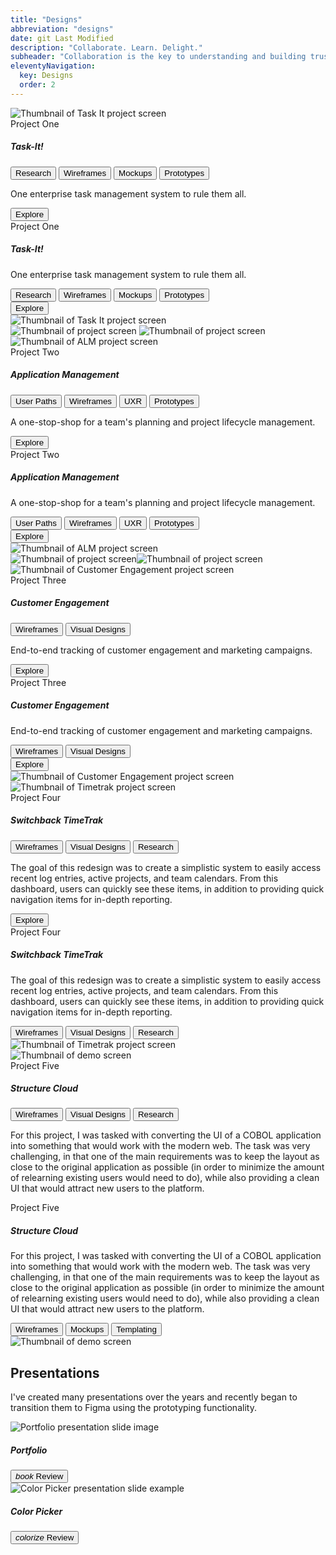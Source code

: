 ```yaml
---
title: "Designs"
abbreviation: "designs"
date: git Last Modified
description: "Collaborate. Learn. Delight."
subheader: "Collaboration is the key to understanding and building trust. Intuition guides my initial direction and decisions, which are backed up by learnings from research and testing. Every decision that is made is done with the goal to delight users as they go about completing their tasks."
eleventyNavigation:
  key: Designs
  order: 2
---
```


<!-- Task-It! -->
<section class="responsive">
  <div class="grid">
    <div class="s12">
      <article class="no-padding fill no-elevate round">
        <div class="grid">
          <div class="s12 s">
            <img class="responsive large" src="{{ '/img/task-it_product.webp' | url }}" alt="Thumbnail of Task It project screen" />
            <div class="absolute left bottom right bottom-shadow s padding white-text">
              <div>Project One</div>
              <h5 class="no-margin">Task-It!</h5>
            </div>
          </div>
          <div class="s12 s">
            <div class="large-padding">
              <nav>
                <button class="chip">
                  <span>Research</span>
                </button>
                <button class="chip">
                  <span>Wireframes</span>
                </button>
                <button class="chip">
                  <span>Mockups</span>
                </button>
                <button class="chip">
                  <span>Prototypes</span>
                </button>
              </nav>
              <p>One enterprise task management system to rule them all.</p>
              <nav>
                <a href="/designs/task-it/" alt="Link to TaskIt journey">
                  <button class="large">Explore</button>
                </a>
              </nav>
            </div>
          </div>
          <div class="s6 m l large-padding middle-align">
            <div>
              <div>Project One</div>
              <h5>Task-It!</h5>
              <p>One enterprise task management system to rule them all.</p>
              <div>
                <nav>
                  <button class="chip">
                    <span>Research</span>
                  </button>
                  <button class="chip">
                    <span>Wireframes</span>
                  </button>
                  <button class="chip">
                    <span>Mockups</span>
                  </button>
                  <button class="chip">
                    <span>Prototypes</span>
                  </button>
                </nav>
                <div class="large-divider"></div>
                <nav>
                  <a href="/designs/task-it/" alt="Link to TaskIt journey">
                    <button class="large">Explore</button>
                  </a>
                </nav>
              </div>
            </div>
          </div>
          <div class="s6 m l large-padding">
            <img class="responsive large round" src="{{ '/img/task-it_product.webp' | url }}" alt="Thumbnail of Task It project screen" />
            <div class="space l"></div>
            <div class="row l">
              <img class="round extra" src="{{ '/img/task-it_user-states.webp' | url }}" alt="Thumbnail of project screen" />
              <img class="round extra" src="{{ '/img/task-it_user-survey.webp' | url }}" alt="Thumbnail of project screen"/>
              <div class="max"></div>
            </div>
          </div>
        </div>
      </article>
    </div>
  </div>
</section>
<div class="large-space"></div>
<section class="responsive">
  <div class="grid">
    <div class="s12">
      <article class="no-padding fill no-elevate round">
        <div class="grid">
          <div class="s12 s"><img class="responsive large" src="{{ '/img/OSIO-laptop-screen-1200.webp' | url }}" alt="Thumbnail of ALM project screen" />
            <div class="absolute left bottom right bottom-shadow s padding white-text">
              <div>Project Two</div>
              <h5 class="no-margin">Application Management</h5>
            </div>
          </div>
          <div class="s12 s">
            <div class="large-padding">
              <nav>
                <button class="chip">
                  <span>User Paths</span>
                </button>
                <button class="chip">
                  <span>Wireframes</span>
                </button>
                <button class="chip">
                  <span>UXR</span>
                </button>
                <button class="chip">
                  <span>Prototypes</span>
                </button>
              </nav>
              <p>A one-stop-shop for a team's planning and project lifecycle management.</p>
              <nav>
                <a href="/designs/alm" alt="Link to explore ALM">
                  <button class="large secondary">Explore</button>
                </a>
              </nav>
            </div>
          </div>
          <div class="s6 m l large-padding middle-align">
            <div>
              <div>Project Two</div>
              <h5>Application Management</h5>
              <p>A one-stop-shop for a team's planning and project lifecycle management.</p>
              <div>
                <nav>
                  <button class="chip">
                    <span>User Paths</span>
                  </button>
                  <button class="chip">
                    <span>Wireframes</span>
                  </button>
                  <button class="chip">
                    <span>UXR</span>
                  </button>
                  <button class="chip">
                    <span>Prototypes</span>
                  </button>
                </nav>
                <div class="large-divider"></div>
                <nav>
                  <a href="/designs/alm" alt="Link to explore ALM">
                    <button class="large secondary">Explore</button>
                  </a>
                </nav>
              </div>
            </div>
          </div>
          <div class="s6 m l large-padding"><img class="responsive large round" src="{{ '/img/OSIO-laptop-screen-1200.webp' | url }}" alt="Thumbnail of ALM project screen" />
            <div class="space l"></div>
            <div class="row l"><img class="round extra" src="{{ '/img/ALM_wireframe.webp' | url }}" alt="Thumbnail of project screen" /><img class="round extra" src="{{ '/img/ALM_workflow.webp' | url }}" alt="Thumbnail of project screen"/>
              <div class="max"></div>
            </div>
          </div>
        </div>
      </article>
    </div>
  </div>
</section>

<div class="large-space"></div>
<section class="responsive">
  <div class="grid">
    <div class="s12">
      <article class="no-padding fill no-elevate round">
        <div class="grid">
          <div class="s12 s"><img class="responsive large" src="{{ '/img/CEA_Dashboard.webp' | url }}" alt="Thumbnail of Customer Engagement project screen" />
            <div class="absolute left bottom right bottom-shadow s padding white-text">
              <div>Project Three</div>
              <h5 class="no-margin">Customer Engagement</h5>
            </div>
          </div>
          <div class="s12 s">
            <div class="large-padding">
              <nav>
                <button class="chip">
                  <span>Wireframes</span>
                </button>
                <button class="chip">
                  <span>Visual Designs</span>
                </button>
              </nav>
              <p>End-to-end tracking of customer engagement and marketing campaigns.</p>
              <nav>
                <a href="/designs/customer-engagement" alt="Link to explore customer engagement experience">
                  <button class="large secondary">Explore</button>
                </a>
              </nav>
            </div>
          </div>
          <div class="s6 m l large-padding middle-align">
            <div>
              <div>Project Three</div>
              <h5>Customer Engagement</h5>
              <p>End-to-end tracking of customer engagement and marketing campaigns.</p>
              <div>
                <nav>
                  <button class="chip">
                    <span>Wireframes</span>
                  </button>
                  <button class="chip">
                    <span>Visual Designs</span>
                  </button>
                </nav>
                <div class="large-divider"></div>
                <nav>
                  <a href="/designs/customer-engagement" alt="Link to explore customer engagement experience">
                    <button class="large secondary">Explore</button>
                  </a>
                </nav>
              </div>
            </div>
          </div>
          <div class="s6 m l large-padding"><img class="responsive large round" src="{{ '/img/CEA_Dashboard.webp' | url }}" alt="Thumbnail of Customer Engagement project screen" />
            <div class="space l"></div>
          </div>
        </div>
      </article>
    </div>
  </div>
</section>

<!-- Switchback TimeTrak -->
<div class="large-space"></div>
<section class="responsive">
  <div class="grid">
    <div class="s12">
      <article class="no-padding fill no-elevate round">
        <div class="grid">
          <div class="s12 s"><img class="responsive large" src="{{ '/img/Timetrak.webp' | url }}" alt="Thumbnail of Timetrak project screen" />
            <div class="absolute left bottom right bottom-shadow s padding white-text">
              <div>Project Four</div>
              <h5 class="no-margin">Switchback TimeTrak</h5>
            </div>
          </div>
          <div class="s12 s">
            <div class="large-padding">
              <nav>
                <button class="chip">
                  <span>Wireframes</span>
                </button>
                <button class="chip">
                  <span>Visual Designs</span>
                </button>
                <button class="chip">
                    <span>Research</span>
                  </button>
              </nav>
              <p>The goal of this redesign was to create a simplistic system to easily access recent log entries, active projects, and team calendars. From this dashboard, users can quickly see these items, in addition to providing quick navigation items for in-depth reporting.</p>
              <nav>
                <a href="/designs/customer-engagement" alt="Link to explore customer engagement experience">
                  <button class="large secondary">Explore</button>
                </a>
              </nav>
            </div>
          </div>
          <div class="s6 m l large-padding middle-align">
            <div>
              <div>Project Four</div>
              <h5>Switchback TimeTrak</h5>
              <p>The goal of this redesign was to create a simplistic system to easily access recent log entries, active projects, and team calendars. From this dashboard, users can quickly see these items, in addition to providing quick navigation items for in-depth reporting.</p>
              <div>
                <nav>
                  <button class="chip">
                    <span>Wireframes</span>
                  </button>
                  <button class="chip">
                    <span>Visual Designs</span>
                  </button>
                  <button class="chip">
                    <span>Research</span>
                  </button>
                </nav>
              </div>
            </div>
          </div>
          <div class="s6 m l large-padding"><img class="responsive large round" src="{{ '/img/Timetrak.webp' | url }}" alt="Thumbnail of Timetrak project screen" />
            <div class="space l"></div>
          </div>
        </div>
      </article>
    </div>
  </div>
</section>

<!-- Structure Cloud -->
<div class="large-space"></div>
<section class="responsive">
  <div class="grid">
    <div class="s12">
      <article class="no-padding fill no-elevate round">
        <div class="grid">
          <div class="s12 s"><img class="responsive large" src="{{ '/img/SC_demo.webp' | url }}" alt="Thumbnail of demo screen" />
            <div class="absolute left bottom right bottom-shadow s padding white-text">
              <div>Project Five</div>
              <h5 class="no-margin">Structure Cloud</h5>
            </div>
          </div>
          <div class="s12 s">
            <div class="large-padding">
              <nav>
                <button class="chip">
                  <span>Wireframes</span>
                </button>
                <button class="chip">
                  <span>Visual Designs</span>
                </button>
                <button class="chip">
                    <span>Research</span>
                  </button>
              </nav>
              <p>For this project, I was tasked with converting the UI of a COBOL application into something that would work with the modern web. The task was very challenging, in that one of the main requirements was to keep the layout as close to the original application as possible (in order to minimize the amount of relearning existing users would need to do), while also providing a clean UI that would attract new users to the platform.</p>
            </div>
          </div>
          <div class="s6 m l large-padding middle-align">
            <div>
              <div>Project Five</div>
              <h5>Structure Cloud</h5>
              <p>For this project, I was tasked with converting the UI of a COBOL application into something that would work with the modern web. The task was very challenging, in that one of the main requirements was to keep the layout as close to the original application as possible (in order to minimize the amount of relearning existing users would need to do), while also providing a clean UI that would attract new users to the platform.</p>
              <div>
                <nav>
                  <button class="chip">
                    <span>Wireframes</span>
                  </button>
                  <button class="chip">
                    <span>Mockups</span>
                  </button>
                  <button class="chip">
                    <span>Templating</span>
                  </button>
                </nav>
              </div>
            </div>
          </div>
          <div class="s6 m l large-padding"><img class="responsive large round" src="{{ '/img/SC_demo.webp' | url }}" alt="Thumbnail of demo screen" />
            <div class="space l"></div>
          </div>
        </div>
      </article>
    </div>
  </div>
</section>

<!-- Presentations -->
<div class="large-space"></div>
<section class="responsive">
  <h2>Presentations</h2>
  <p>I've created many presentations over the years and recently began to transition them to Figma using the prototyping functionality.</p>
  <div class="medium-space"></div>
  <div class="grid">
    <div class="s12 l6">
      <article class="no-padding round fill">
        <img class="responsive medium" src="{{ '/img/portfolio/Slide0.webp' | url }}" alt="Portfolio presentation slide image">
        <div class="absolute bottom left right padding bottom-shadow bottom-round white-text">
          <nav>
            <h5>Portfolio</h5>
            <div class="max"></div>
            <a href="/presentations/portfolio/" alt="Link to portfolio presentation">
              <button class="large secondary">
                <i>book</i>
                <span>Review</span>
              </button>
            </a>
          </nav>
        </div>
      </article>
    </div>
    <div class="s12 l6">
      <article class="no-padding round fill">
        <img class="responsive medium" src="{{ '/img/colorPicker/slide0.webp' | url }}" alt="Color Picker presentation slide example">
        <div class="absolute bottom left right padding bottom-shadow bottom-round white-text">
          <nav>
            <h5>Color Picker</h5>
            <div class="max"></div>
            <a href="/presentations/color-picker/" alt="Link to portfolio presentation">
              <button class="large secondary">
                <i>colorize</i>
                <span>Review</span>
              </button>
            </a>
          </nav>
        </div>
      </article>
    </div>
  </div>
</section>

